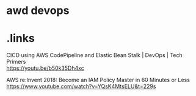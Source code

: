 
# awd devops<br>
# .links


CICD using AWS CodePipeline and Elastic Bean Stalk | DevOps | Tech Primers<br>
https://youtu.be/b50k35Dh4xc

AWS re:Invent 2018: Become an IAM Policy Master in 60 Minutes or Less<br>
https://www.youtube.com/watch?v=YQsK4MtsELU&t=229s
